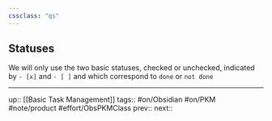 ```yaml
---
cssclass: "qs"
---
```

## Statuses

We will only use the two basic statuses, checked or unchecked, indicated by `- [x]` and `- [ ]` and which correspond to `done` or `not done`


---
up:: [[Basic Task Management]]
tags:: #on/Obsidian #on/PKM  #note/product #effort/ObsPKMClass 
prev:: 
next:: 